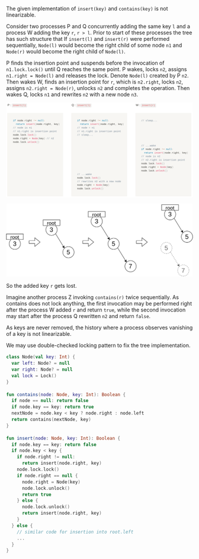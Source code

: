 The given implementation of `insert(key)` and `contains(key)` is not linearizable.

Consider two processes P and Q concurrently adding the same key `l` and a process W adding the key `r`, `r > l`. Prior to start of these processes the tree has such structure that If `insert(l)` and `insert(r)` were performed sequentially, `Node(l)` would become the right child of some node `n1` and `Node(r)` would become the right child of `Node(l)`.

P finds the insertion point and suspends before the invocation of `n1.lock.lock()` until Q reaches the same point. P wakes, locks `n2`, assigns `n1.right = Node(l)` and releases the lock. Denote `Node(l)` created by P `n2`. Then wakes W, finds an insertion point for `r`, which is `n2.right`, locks `n2`, assigns `n2.right = Node(r)`, unlocks `n2` and completes the operation. Then wakes Q, locks `n1` and rewrites `n2` with a new node `n3`.

![Steps](https://github.com/raid-7/hse-concurrentTree/blob/master/img/code-steps.png?raw=true)

![Example](https://github.com/raid-7/hse-concurrentTree/blob/master/img/faulty.png?raw=true)

So the added key `r` gets lost.

Imagine another process Z invoking `contains(r)` twice sequentially. As contains does not lock anything, the first invocation may be performed right after the process W added `r` and return `true`, while the second invocation may start after the process Q rewritten `n2` and return `false`.

As keys are never removed, the history where a process observes vanishing of a key is not linearizable.

We may use double-checked locking pattern to fix the tree implementation.

```kotlin
class Node(val key: Int) {
  var left: Node? = null
  var right: Node? = null
  val lock = Lock()
}

fun contains(node: Node, key: Int): Boolean {
  if node == null: return false
  if node.key == key: return true
  nextNode = node.key < key ? node.right : node.left
  return contains(nextNode, key)
}

fun insert(node: Node, key: Int): Boolean {
  if node.key == key: return false
  if node.key < key {
    if node.right != null: 
      return insert(node.right, key)
    node.lock.lock()
    if node.right == null {
      node.right = Node(key)
      node.lock.unlock()
      return true
    } else {
      node.lock.unlock()
      return insert(node.right, key)
    }
  } else {
    // similar code for insertion into root.left
    ...
  }
}
```